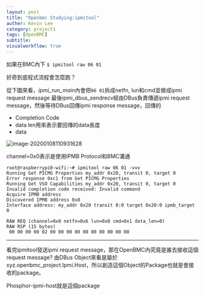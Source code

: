 ```yaml
---
layout: post
title: "Openbmc Studying:ipmitool"
auther: Kevin Lee
category: project1
tags: [OpenBMC]
subtitle:
visualworkflow: true
---
```


如果在BMC內下
`$ ipmitool raw 06 01`

好奇到底程式流程會怎麼跑？

從下圖來看，*ipmi_run_main*內會把`06 01`拆成netfn, lun和cmd並做成ipmi request message
最後ipmi_dbus_sendrecv經由DBus負責傳遞ipmi request message，然後等待DBus回傳ipmi response message，回傳的

* Completion Code
* data len用來表示要回傳的data長度
* data

![image-20200108110931628]({{site.baseurl}}/img/image-20200108110931628.png)



channel=0x0表示是使用IPMB Protocol和BMC溝通

```
root@raspberrypi0-wifi:~# ipmitool raw 06 01 -vvv
Running Get PICMG Properties my_addr 0x20, transit 0, target 0
Error response 0xc1 from Get PICMG Properties
Running Get VSO Capabilities my_addr 0x20, transit 0, target 0
Invalid completion code received: Invalid command
Acquire IPMB address
Discovered IPMB address 0x0
Interface address: my_addr 0x20 transit 0:0 target 0x20:0 ipmb_target 0

RAW REQ (channel=0x0 netfn=0x6 lun=0x0 cmd=0x1 data_len=0)
RAW RSP (15 bytes)
 00 00 00 00 02 00 00 00 00 00 00 00 00 00 00
```



----

看完ipmitool發送ipmi request message，那在OpenBMC內究竟是誰去接收這個request message?
由DBus Object來看是屬於xyz.openbmc_project.Ipmi.Host，所以創造這個Object的Package也就是會接收的package。

Phosphor-ipmi-host就是這個package